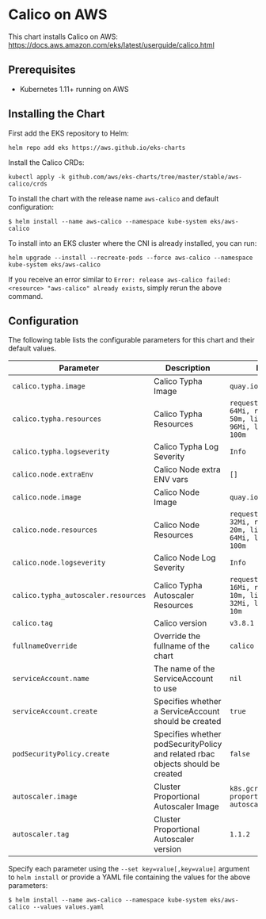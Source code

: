 # Calico on AWS

This chart installs Calico on AWS: https://docs.aws.amazon.com/eks/latest/userguide/calico.html

## Prerequisites

- Kubernetes 1.11+ running on AWS

## Installing the Chart

First add the EKS repository to Helm:

```shell
helm repo add eks https://aws.github.io/eks-charts
```

Install the Calico CRDs:

```shell
kubectl apply -k github.com/aws/eks-charts/tree/master/stable/aws-calico/crds
```

To install the chart with the release name `aws-calico` and default configuration:

```shell
$ helm install --name aws-calico --namespace kube-system eks/aws-calico
```

To install into an EKS cluster where the CNI is already installed, you can run:

```shell
helm upgrade --install --recreate-pods --force aws-calico --namespace kube-system eks/aws-calico
```

If you receive an error similar to `Error: release aws-calico failed: <resource> "aws-calico" already exists`, simply rerun the above command.

## Configuration

The following table lists the configurable parameters for this chart and their default values.

| Parameter               | Description                                             | Default                         |
| ------------------------|---------------------------------------------------------|---------------------------------|
| `calico.typha.image`    | Calico Typha Image                                      | `quay.io/calico/typha`          |
| `calico.typha.resources`| Calico Typha Resources                                  | `requests.memory: 64Mi, requests.cpu: 50m, limits.memory: 96Mi, limits.cpu: 100m` |
| `calico.typha.logseverity` | Calico Typha Log Severity                            | `Info`                          |
| `calico.node.extraEnv`  | Calico Node extra ENV vars                              | `[]`                            |
| `calico.node.image`     | Calico Node Image                                       | `quay.io/calico/node`           |
| `calico.node.resources` | Calico Node Resources                                   | `requests.memory: 32Mi, requests.cpu: 20m, limits.memory: 64Mi, limits.cpu: 100m` |
| `calico.node.logseverity` | Calico Node Log Severity                              | `Info`                          |
| `calico.typha_autoscaler.resources` | Calico Typha Autoscaler Resources           | `requests.memory: 16Mi, requests.cpu: 10m, limits.memory: 32Mi, limits.cpu: 10m` |
| `calico.tag`            | Calico version                                          | `v3.8.1`                        |
| `fullnameOverride`      | Override the fullname of the chart                      | `calico`                        |
| `serviceAccount.name`   | The name of the ServiceAccount to use                   | `nil`                           |
| `serviceAccount.create` | Specifies whether a ServiceAccount should be created    | `true`                          |
| `podSecurityPolicy.create` | Specifies whether podSecurityPolicy and related rbac objects should be created    | `false`                          |
| `autoscaler.image`      | Cluster Proportional Autoscaler Image                   | `k8s.gcr.io/cluster-proportional-autoscaler-amd64` |
| `autoscaler.tag`        | Cluster Proportional Autoscaler version                 | `1.1.2`                                            |

Specify each parameter using the `--set key=value[,key=value]` argument to `helm install` or provide a YAML file containing the values for the above parameters:

```shell
$ helm install --name aws-calico --namespace kube-system eks/aws-calico --values values.yaml
```
